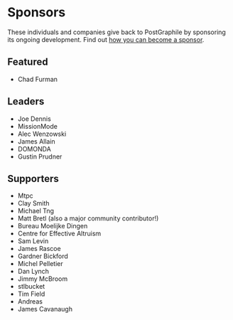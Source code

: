 # Sponsors

These individuals and companies give back to PostGraphile by sponsoring its
ongoing development. Find out [how you can become a
sponsor](https://graphile.org/sponsor/).

## Featured

- Chad Furman

## Leaders

- Joe Dennis
- MissionMode
- Alec Wenzowski
- James Allain
- DOMONDA
- Gustin Prudner

## Supporters

- Mtpc
- Clay Smith
- Michael Tng
- Matt Bretl (also a major community contributor!)
- Bureau Moelijke Dingen
- Centre for Effective Altruism
- Sam Levin
- James Rascoe
- Gardner Bickford
- Michel Pelletier
- Dan Lynch
- Jimmy McBroom
- stlbucket
- Tim Field
- Andreas
- James Cavanaugh

